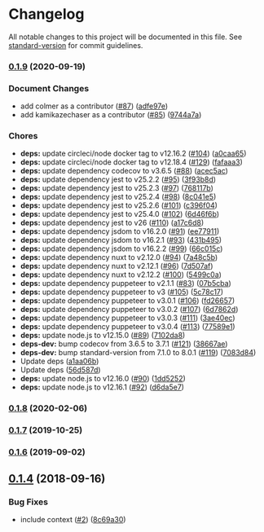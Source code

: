 # Changelog

All notable changes to this project will be documented in this file. See [standard-version](https://github.com/conventional-changelog/standard-version) for commit guidelines.

### [0.1.9](https://github.com/potato4d/nuxt-client-init-module/compare/v0.1.8...v0.1.9) (2020-09-19)


### Document Changes

* add colmer as a contributor ([#87](https://github.com/potato4d/nuxt-client-init-module/issues/87)) ([adfe97e](https://github.com/potato4d/nuxt-client-init-module/commit/adfe97e6c3f54c9515a67cc500791090f0e6f936))
* add kamikazechaser as a contributor ([#85](https://github.com/potato4d/nuxt-client-init-module/issues/85)) ([9744a7a](https://github.com/potato4d/nuxt-client-init-module/commit/9744a7a5bf6e08265b77dd8f5d38a364df96873c))


### Chores

* **deps:** update circleci/node docker tag to v12.16.2 ([#104](https://github.com/potato4d/nuxt-client-init-module/issues/104)) ([a0caa65](https://github.com/potato4d/nuxt-client-init-module/commit/a0caa651aaa74cd2e9d145f5c68a46f4617d81d8))
* **deps:** update circleci/node docker tag to v12.18.4 ([#129](https://github.com/potato4d/nuxt-client-init-module/issues/129)) ([fafaaa3](https://github.com/potato4d/nuxt-client-init-module/commit/fafaaa316c8260a398f3b55621ed0ab0a7cbaf2d))
* **deps:** update dependency codecov to v3.6.5 ([#88](https://github.com/potato4d/nuxt-client-init-module/issues/88)) ([acec5ac](https://github.com/potato4d/nuxt-client-init-module/commit/acec5acb31264a17f6617d49518c68fd72bce85d))
* **deps:** update dependency jest to v25.2.2 ([#95](https://github.com/potato4d/nuxt-client-init-module/issues/95)) ([3f93b8d](https://github.com/potato4d/nuxt-client-init-module/commit/3f93b8d9d7532712eecc7913d8a2946d72d08355))
* **deps:** update dependency jest to v25.2.3 ([#97](https://github.com/potato4d/nuxt-client-init-module/issues/97)) ([768117b](https://github.com/potato4d/nuxt-client-init-module/commit/768117b7435f6f6b9f07f55c68c03fa66e6d07e3))
* **deps:** update dependency jest to v25.2.4 ([#98](https://github.com/potato4d/nuxt-client-init-module/issues/98)) ([8c041e5](https://github.com/potato4d/nuxt-client-init-module/commit/8c041e5a989120dc1bf57cb5454a575d75b8cb30))
* **deps:** update dependency jest to v25.2.6 ([#101](https://github.com/potato4d/nuxt-client-init-module/issues/101)) ([c396f04](https://github.com/potato4d/nuxt-client-init-module/commit/c396f04924c856e84d0f5e59fae600365dc1ede7))
* **deps:** update dependency jest to v25.4.0 ([#102](https://github.com/potato4d/nuxt-client-init-module/issues/102)) ([6d46f6b](https://github.com/potato4d/nuxt-client-init-module/commit/6d46f6bd1f6719e52a47aeb34324fbe370383742))
* **deps:** update dependency jest to v26 ([#110](https://github.com/potato4d/nuxt-client-init-module/issues/110)) ([a17c6d8](https://github.com/potato4d/nuxt-client-init-module/commit/a17c6d870d7e0003d44355ffd7d1ed914c1dbd0f))
* **deps:** update dependency jsdom to v16.2.0 ([#91](https://github.com/potato4d/nuxt-client-init-module/issues/91)) ([ee77911](https://github.com/potato4d/nuxt-client-init-module/commit/ee7791104ce040fc2239781316c28ac1dbf6f6a8))
* **deps:** update dependency jsdom to v16.2.1 ([#93](https://github.com/potato4d/nuxt-client-init-module/issues/93)) ([431b495](https://github.com/potato4d/nuxt-client-init-module/commit/431b4950e372d156b22f37a1a4c31ccb70fd3281))
* **deps:** update dependency jsdom to v16.2.2 ([#99](https://github.com/potato4d/nuxt-client-init-module/issues/99)) ([66c015c](https://github.com/potato4d/nuxt-client-init-module/commit/66c015c1094dddd88609c15128fc382fcfcb543c))
* **deps:** update dependency nuxt to v2.12.0 ([#94](https://github.com/potato4d/nuxt-client-init-module/issues/94)) ([7a48c5b](https://github.com/potato4d/nuxt-client-init-module/commit/7a48c5bd2072eef78c40e7f8d1da0da05c242d34))
* **deps:** update dependency nuxt to v2.12.1 ([#96](https://github.com/potato4d/nuxt-client-init-module/issues/96)) ([7d507af](https://github.com/potato4d/nuxt-client-init-module/commit/7d507afa4a51fa45e7eb2449e67bcea49bf0f6dc))
* **deps:** update dependency nuxt to v2.12.2 ([#100](https://github.com/potato4d/nuxt-client-init-module/issues/100)) ([5499c0a](https://github.com/potato4d/nuxt-client-init-module/commit/5499c0a0a9cf7fc18d90b736f505ee25f78aeb53))
* **deps:** update dependency puppeteer to v2.1.1 ([#83](https://github.com/potato4d/nuxt-client-init-module/issues/83)) ([07b5cba](https://github.com/potato4d/nuxt-client-init-module/commit/07b5cba83fe271ba9855cfb1b740320f8a128d09))
* **deps:** update dependency puppeteer to v3 ([#105](https://github.com/potato4d/nuxt-client-init-module/issues/105)) ([5c78c17](https://github.com/potato4d/nuxt-client-init-module/commit/5c78c17bb700e74262094f3611f02e81d37b82af))
* **deps:** update dependency puppeteer to v3.0.1 ([#106](https://github.com/potato4d/nuxt-client-init-module/issues/106)) ([fd26657](https://github.com/potato4d/nuxt-client-init-module/commit/fd266572f2d189fc7422b18bb6071fee5fdc1307))
* **deps:** update dependency puppeteer to v3.0.2 ([#107](https://github.com/potato4d/nuxt-client-init-module/issues/107)) ([6d7862d](https://github.com/potato4d/nuxt-client-init-module/commit/6d7862d23c528c9b2c458581ba848991b1296142))
* **deps:** update dependency puppeteer to v3.0.3 ([#111](https://github.com/potato4d/nuxt-client-init-module/issues/111)) ([3ae40ec](https://github.com/potato4d/nuxt-client-init-module/commit/3ae40ec04a0502edccae15715591eea58c107bd9))
* **deps:** update dependency puppeteer to v3.0.4 ([#113](https://github.com/potato4d/nuxt-client-init-module/issues/113)) ([77589e1](https://github.com/potato4d/nuxt-client-init-module/commit/77589e12f76de477d269a4f172b0bdc0dadcdedb))
* **deps:** update node.js to v12.15.0 ([#89](https://github.com/potato4d/nuxt-client-init-module/issues/89)) ([7102da8](https://github.com/potato4d/nuxt-client-init-module/commit/7102da83036856cd129cfb9fb196acfefcf4adc1))
* **deps-dev:** bump codecov from 3.6.5 to 3.7.1 ([#121](https://github.com/potato4d/nuxt-client-init-module/issues/121)) ([38667ae](https://github.com/potato4d/nuxt-client-init-module/commit/38667ae720722dcd61e878b0a9aeb278845c0404))
* **deps-dev:** bump standard-version from 7.1.0 to 8.0.1 ([#119](https://github.com/potato4d/nuxt-client-init-module/issues/119)) ([7083d84](https://github.com/potato4d/nuxt-client-init-module/commit/7083d84073c9ac266e11cdc96760b0ed8569eeed))
* Update deps ([a1aa06b](https://github.com/potato4d/nuxt-client-init-module/commit/a1aa06b250d1fc2891ee58ea272e69d51be3fe28))
* Update deps ([56d587d](https://github.com/potato4d/nuxt-client-init-module/commit/56d587d53c51ffd2afbfc9e406efb485f50829d1))
* **deps:** update node.js to v12.16.0 ([#90](https://github.com/potato4d/nuxt-client-init-module/issues/90)) ([1dd5252](https://github.com/potato4d/nuxt-client-init-module/commit/1dd5252ba7e8877c60eb5302cae3bbf176891063))
* **deps:** update node.js to v12.16.1 ([#92](https://github.com/potato4d/nuxt-client-init-module/issues/92)) ([d6da5e7](https://github.com/potato4d/nuxt-client-init-module/commit/d6da5e7c82af930153055cde190774f31e4e63a3))

### [0.1.8](https://github.com/potato4d/nuxt-client-init-module/compare/v0.1.7...v0.1.8) (2020-02-06)

### [0.1.7](https://github.com/potato4d/nuxt-client-init-module/compare/v0.1.6...v0.1.7) (2019-10-25)

### [0.1.6](https://github.com/potato4d/nuxt-client-init-module/compare/v0.1.4...v0.1.6) (2019-09-02)

<a name="0.1.4"></a>
## [0.1.4](https://github.com/potato4d/nuxt-client-init-module/compare/v0.1.3...v0.1.4) (2018-09-16)


### Bug Fixes

* include context ([#2](https://github.com/potato4d/nuxt-client-init-module/issues/2)) ([8c69a30](https://github.com/potato4d/nuxt-client-init-module/commit/8c69a30))
